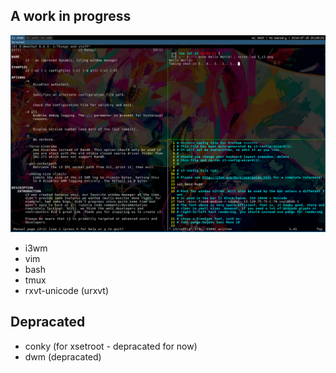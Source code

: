 A work in progress
------------------

![i3.png](i3.png)


* i3wm
* vim
* bash
* tmux
* rxvt-unicode (urxvt)

Depracated
---

- conky (for xsetroot - depracated for now)
- dwm (depracated)


